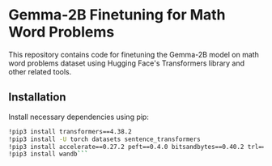 # Gemma-2B Finetuning for Math Word Problems

This repository contains code for finetuning the Gemma-2B model on math word problems dataset using Hugging Face's Transformers library and other related tools.

## Installation

Install necessary dependencies using pip:

```bash
!pip3 install transformers==4.38.2
!pip3 install -U torch datasets sentence_transformers
!pip3 install accelerate==0.27.2 peft==0.4.0 bitsandbytes==0.40.2 trl==0.4.7
!pip3 install wandb```


